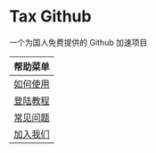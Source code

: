 # Tax Github

一个为国人免费提供的 Github 加速项目

帮助菜单 |
-- |
[如何使用](./docs/usage.md) |
[登陆教程](./docs/login.md) |
[常见问题](./docs/faq.md) |
[加入我们](./docs/join.md) |
